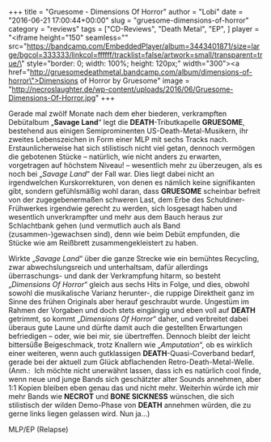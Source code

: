 +++
title = "Gruesome - Dimensions Of Horror"
author = "Lobi"
date = "2016-06-21 17:00:44+00:00"
slug = "gruesome-dimensions-of-horror"
category = "reviews"
tags = ["CD-Reviews", "Death Metal", "EP", ]
player = "<iframe height=\"150\" seamless=\"\" src=\"https://bandcamp.com/EmbeddedPlayer/album=3443401871/size=large/bgcol=333333/linkcol=ffffff/tracklist=false/artwork=small/transparent=true/\" style=\"border: 0; width: 100%; height: 120px;\" width=\"300\"><a href=\"http://gruesomedeathmetal.bandcamp.com/album/dimensions-of-horror\">Dimensions of Horror by Gruesome</a></iframe>"
image = "http://necroslaughter.de/wp-content/uploads/2016/06/Gruesome-Dimensions-Of-Horror.jpg"
+++

Gerade mal zwölf Monate nach dem eher biederen, verkrampften Debütalbum „**Savage Land**“ legt die **DEATH**-Tributkapelle **GRUESOME**, bestehend aus einigen Semiprominenten US-Death-Metal-Musikern, ihr zweites Lebenszeichen in Form einer MLP mit sechs Tracks nach. Erstaunlicherweise hat sich stilistisch nicht viel getan, dennoch vermögen die gebotenen Stücke – natürlich, wie nicht anders zu erwarten, vorgetragen auf höchstem Niveau! – wesentlich mehr zu überzeugen, als es noch bei „_Savage Land_“ der Fall war. Dies liegt dabei nicht an irgendwelchen Kurskorrekturen, von denen es nämlich keine signifikanten gibt, sondern gefühlsmäßig wohl daran, dass **GRUESOME** scheinbar befreit von der zugegebenermaßen schweren Last, dem Erbe des Schuldiner-Frühwerkes irgendwie gerecht zu werden, sich losgesagt haben und wesentlich unverkrampfter und mehr aus dem Bauch heraus zur Schlachtbank gehen (und vermutlich auch als Band (zusammen-)gewachsen sind), denn wie beim Debüt empfunden, die Stücke wie am Reißbrett zusammengekleistert zu haben.

Wirkte „_Savage Land_“ über die ganze Strecke wie ein bemühtes Recycling, zwar abwechslungsreich und unterhaltsam, dafür allerdings überraschungs- und dank der Verkrampfung hitarm, so besteht „_Dimensions Of Horror_“ gleich aus sechs Hits in Folge, und dies, obwohl sowohl die musikalische Varianz herunter-, die ruppige Direktheit ganz im Sinne des frühen Originals aber herauf geschraubt wurde. Ungestüm im Rahmen der Vorgaben und doch stets eingängig und eben voll auf **DEATH** getrimmt, so kommt „_Dimensions Of Horror_“ daher, und verbreitet dabei überaus gute Laune und dürfte damit auch die gestellten Erwartungen befriedigen – oder, wie bei mir, sie übertreffen. Dennoch bleibt der leicht bittersüße Beigeschmack, trotz Knallern wie „_Amputation_“, ob es wirklich einer weiteren, wenn auch gutklassigen **DEATH**-Quasi-Coverband bedarf, gerade bei der aktuell zum Glück abflachenden Retro-Death-Metal-Welle. (Anm.:  Ich möchte nicht unerwähnt lassen, dass ich es natürlich cool finde, wenn neue und junge Bands sich geschätzter alter Sounds annehmen, aber 1:1 Kopien bleiben eben genau das und nicht mehr. Weiterhin würde ich mir mehr Bands wie **NECROT** und **BONE SICKNESS** wünschen, die sich stilistisch der wilden Demo-Phase von **DEATH** annehmen würden, die zu gerne links liegen gelassen wird. Nun ja…)

MLP/EP (Relapse)


